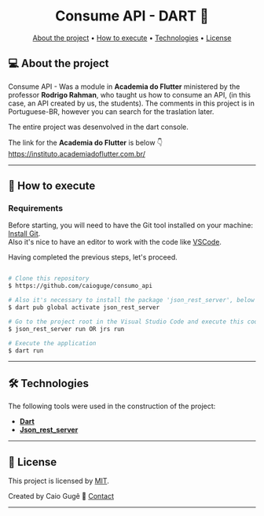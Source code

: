<h1 align="center"> 
	Consume API - DART 🚀
</h1>

<p align="center">
 <a href="#-about-the-project">About the project</a> •
 <a href="#-how-to-execute">How to execute</a> • 
 <a href="#-technologies">Technologies</a> • 
 <a href="#-license">License</a>
</p>

## 💻 About the project

Consume API - Was a module in **Academia do Flutter** ministered by the professor **Rodrigo Rahman**, who taught us how to consume an API, (in this case, an API created by us, the students). The comments in this project is in Portuguese-BR, however you can search for the traslation later.


The entire project was desenvolved in the dart console.

The link for the **Academia do Flutter** is below :point_down:
<br>
https://instituto.academiadoflutter.com.br/

---

## 🚀 How to execute

### Requirements

Before starting, you will need to have the Git tool installed on your machine:
[Install Git](https://git-scm.com).
<br>
Also it's nice to have an editor to work with the code like [VSCode](https://code.visualstudio.com/).
<br>

Having completed the previous steps, let's proceed.

```bash

# Clone this repository
$ https://github.com/caioguge/consumo_api

# Also it's necessary to install the package 'json_rest_server', below is the code to install:
$ dart pub global activate json_rest_server

# Go to the project root in the Visual Studio Code and execute this code in the terminal:
$ json_rest_server run OR jrs run

# Execute the application
$ dart run

```
---

## 🛠 Technologies

The following tools were used in the construction of the project:

-   **[Dart](https://dart.dev/)**
-   **[Json_rest_server](https://pub.dev/packages/json_rest_server)**

---

## 📝 License

This project is licensed by [MIT](./LICENSE).

Created by Caio Gugê 👋 [Contact](https://www.linkedin.com/in/caioguge/)

---
